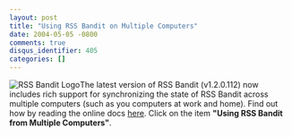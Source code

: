 ```yaml
---
layout: post
title: "Using RSS Bandit on Multiple Computers"
date: 2004-05-05 -0800
comments: true
disqus_identifier: 405
categories: []
---
```

![RSS Bandit Logo](/images/RSSBanditLogo.jpg)The latest version of RSS
Bandit (v1.2.0.112) now includes rich support for synchronizing the
state of RSS Bandit across multiple computers (such as you computers at
work and home). Find out how by reading the online docs
[here](http://www.rssbandit.org/docs/). Click on the item **"Using RSS
Bandit from Multiple Computers"**.

